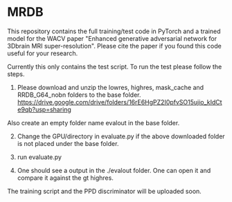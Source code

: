 # MRDB
This repository contains the full training/test code in PyTorch and a trained model for the WACV paper "Enhanced generative adversarial network for 3Dbrain MRI super-resolution". Please cite the paper if you found this code useful for your research. 

Currently this only contains the test script. To run the test please follow the steps. 
1. Please download and unzip the lowres, highres, mask_cache and RRDB_G64_nobn folders to the base folder.
https://drive.google.com/drive/folders/16rE6HgPZ2I0pfvSO15ujio_kIdCte9qb?usp=sharing

Also create an empty folder name evalout in the base folder.

2. Change the GPU/directory in evaluate.py if the above downloaded folder is not placed under the base folder.

3. run evaluate.py

4. One should see a output in the ./evalout folder. One can open it and compare it against the gt highres.

The training script and the PPD discriminator will be uploaded soon.
